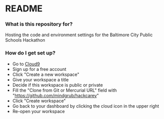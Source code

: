 # README #

### What is this repository for? ###

Hosting the code and environment settings for the Baltimore City Public Schools Hackathon

### How do I get set up? ###

* Go to [Cloud9](https://c9.io/web/sign-up/free)
* Sign up for a free account
* Click "Create a new workspace"
* Give your workspace a title
* Decide if this workspace is public or private
* Fill the "Clone from Git or Mercurial URL" field with "https://github.com/mindgrub/hackcarey"
* Click "Create workspace"
* Go back to your dashboard by clicking the cloud icon in the upper right
* Re-open your workspace
